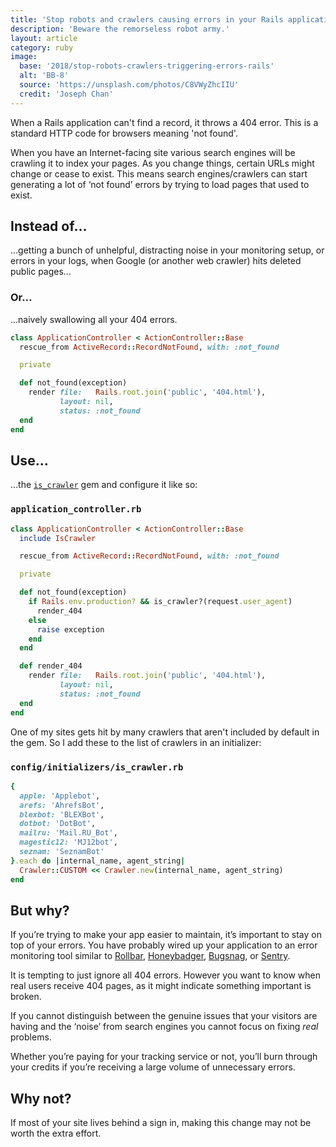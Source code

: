 ```yaml
---
title: 'Stop robots and crawlers causing errors in your Rails application'
description: 'Beware the remorseless robot army.'
layout: article
category: ruby
image:
  base: '2018/stop-robots-crawlers-triggering-errors-rails'
  alt: 'BB-8'
  source: 'https://unsplash.com/photos/C8VWyZhcIIU'
  credit: 'Joseph Chan'
---
```


When a Rails application can't find a record, it throws a 404 error. This is a standard HTTP code for browsers meaning 'not found'.

When you have an Internet-facing site various search engines will be crawling it to index your pages. As you change things, certain URLs might change or cease to exist. This means search engines/crawlers can start generating a lot of ‘not found’ errors by trying to load pages that used to exist.


## Instead of…

…getting a bunch of unhelpful, distracting noise in your monitoring setup, or errors in your logs, when Google (or another web crawler) hits deleted public pages…


### Or…

…naively swallowing all your 404 errors.

```ruby
class ApplicationController < ActionController::Base
  rescue_from ActiveRecord::RecordNotFound, with: :not_found

  private

  def not_found(exception)
    render file:   Rails.root.join('public', '404.html'),
           layout: nil,
           status: :not_found
  end
end
```


## Use…

…the [`is_crawler`](https://github.com/ccashwell/is_crawler) gem and configure it like so:

### `application_controller.rb`

```ruby
class ApplicationController < ActionController::Base
  include IsCrawler

  rescue_from ActiveRecord::RecordNotFound, with: :not_found

  private

  def not_found(exception)
    if Rails.env.production? && is_crawler?(request.user_agent)
      render_404
    else
      raise exception
    end
  end

  def render_404
    render file:   Rails.root.join('public', '404.html'),
           layout: nil,
           status: :not_found
  end
end
```

One of my sites gets hit by many crawlers that aren't included by default in the gem. So I add these to the list of crawlers in an initializer:

### `config/initializers/is_crawler.rb`

```ruby
{
  apple: 'Applebot',
  arefs: 'AhrefsBot',
  blexbot: 'BLEXBot',
  dotbot: 'DotBot',
  mailru: 'Mail.RU_Bot',
  magestic12: 'MJ12bot',
  seznam: 'SeznamBot'  
}.each do |internal_name, agent_string|
  Crawler::CUSTOM << Crawler.new(internal_name, agent_string)
end
```


## But why?

If you’re trying to make your app easier to maintain, it’s important to stay on top of your errors. You have probably wired up your application to an error monitoring tool similar to [Rollbar](https://rollbar.com), [Honeybadger](https://honeybadger.io), [Bugsnag](https://bugsnag.com), or [Sentry](https://getsentry.com).

It is tempting to just ignore all 404 errors. However you want to know when real users receive 404 pages, as it might indicate something important is broken.

If you cannot distinguish between the genuine issues that your visitors are having and the ‘noise’ from search engines you cannot focus on fixing _real_ problems.

Whether you’re paying for your tracking service or not, you’ll burn through your credits if you’re receiving a large volume of unnecessary errors.


## Why not?

If most of your site lives behind a sign in, making this change may not be worth the extra effort.
